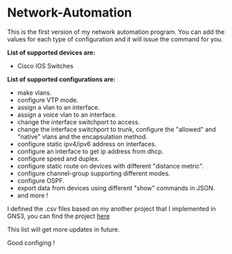 # Network-Automation

This is the first version of my network automation program. You can add the values for each type of configuration and it will issue the command for you.


**List of supported devices are:**
- Cisco IOS Switches

**List of supported configurations are:**
- make vlans.
- configure VTP mode.
- assign a vlan to an interface.
- assign a voice vlan to an interface.
- change the interface switchport to access.
- change the interface switchport to trunk, configure the "allowed" and "native" vlans and the encapsulation method.
- configure static ipv4/ipv6 address on interfaces.
- configure an interface to get ip address from dhcp.
- configure speed and duplex.
- configure static route on devices with different "distance metric".
- configure channel-group supporting different modes.
- configure OSPF.
- export data from devices using different "show" commands in JSON.
- and more !
  
I defined the .csv files based on my another project that I implemented in GNS3, you can find the project [here](https://github.com/tofonjvd/GNS3_vlan_interface_ssh_mac_copy__practice)


This list will get more updates in future.

Good configing !

